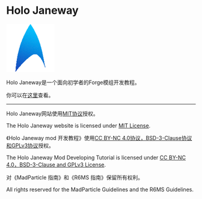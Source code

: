# Holo Janeway

![logo.png](./static/img/logo.png)

Holo Janeway是一个面向初学者的Forge模组开发教程。

你可以在[这里](https://holojaneway.uss-shenzhou.cn/)查看。

---

Holo Janeway网站使用<a href="https://github.com/USS-Shenzhou/HoloJaneway/blob/main/LICENSE" target="_blank">MIT协议</a>授权。

The Holo Janeway website is licensed under <a href="https://github.com/USS-Shenzhou/HoloJaneway/blob/main/LICENSE" target="_blank">MIT License</a>.

《Holo Janeway mod 开发教程》使用<a href="https://holojaneway.uss-shenzhou.cn/holojaneway/0.1" target="_blank">CC BY-NC 4.0协议，BSD-3-Clause协议和GPLv3协议</a>授权。

The Holo Janeway Mod Developing Tutorial is licensed under <a href="https://holojaneway.uss-shenzhou.cn/holojaneway/0.1" target="_blank">CC BY-NC 4.0，BSD-3-Clause and GPLv3 License</a>.

对《MadParticle 指南》和《R6MS 指南》保留所有权利。

All rights reserved for the MadParticle Guidelines and the R6MS Guidelines.
